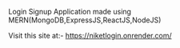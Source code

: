 Login Signup Application made using MERN(MongoDB,ExpressJS,ReactJS,NodeJS)

Visit this site at:- https://niketlogin.onrender.com/
